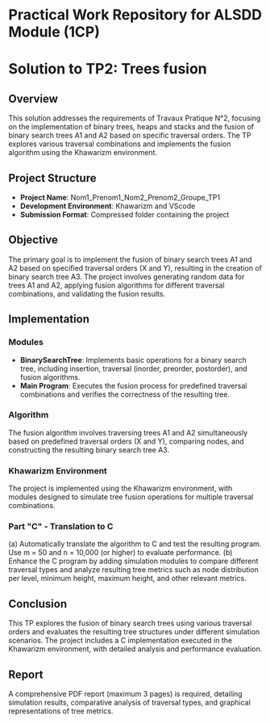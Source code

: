 # Practical Work Repository for ALSDD Module (1CP)

# Solution to TP2: Trees fusion

## Overview

This solution addresses the requirements of Travaux Pratique N°2, focusing on
the implementation of binary trees, heaps and stacks and the fusion of binary
search trees A1 and A2 based on specific traversal orders. The TP explores
various traversal combinations and implements the fusion algorithm using the
Khawarizm environment.

## Project Structure

- **Project Name**: Nom1_Prenom1_Nom2_Prenom2_Groupe_TP1
- **Development Environment**: Khawarizm and VScode
- **Submission Format**: Compressed folder containing the project

## Objective

The primary goal is to implement the fusion of binary search trees A1 and A2
based on specified traversal orders (X and Y), resulting in the creation of
binary search tree A3. The project involves generating random data for trees A1
and A2, applying fusion algorithms for different traversal combinations, and
validating the fusion results.

## Implementation

### Modules

- **BinarySearchTree**: Implements basic operations for a binary search tree,
  including insertion, traversal (inorder, preorder, postorder), and fusion
  algorithms.
- **Main Program**: Executes the fusion process for predefined traversal
  combinations and verifies the correctness of the resulting tree.

### Algorithm

The fusion algorithm involves traversing trees A1 and A2 simultaneously based on
predefined traversal orders (X and Y), comparing nodes, and constructing the
resulting binary search tree A3.

### Khawarizm Environment

The project is implemented using the Khawarizm environment, with modules
designed to simulate tree fusion operations for multiple traversal combinations.

### Part "C" - Translation to C

(a) Automatically translate the algorithm to C and test the resulting program.
Use m = 50 and n = 10,000 (or higher) to evaluate performance. (b) Enhance the C
program by adding simulation modules to compare different traversal types and
analyze resulting tree metrics such as node distribution per level, minimum
height, maximum height, and other relevant metrics.

## Conclusion

This TP explores the fusion of binary search trees using various traversal
orders and evaluates the resulting tree structures under different simulation
scenarios. The project includes a C implementation executed in the Khawarizm
environment, with detailed analysis and performance evaluation.

## Report

A comprehensive PDF report (maximum 3 pages) is required, detailing simulation
results, comparative analysis of traversal types, and graphical representations
of tree metrics.

